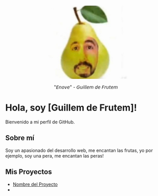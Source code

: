 <p align="center">
  <img width="257" height="229" src="https://raw.githubusercontent.com/cr4zyp4y4n/cr4zyp4y4n/master/GuillemdeFrutem.png">
</p>
<p align="center">
"𝘌𝘯𝘰𝘷𝘦" - 𝘎𝘶𝘪𝘭𝘭𝘦𝘮 𝘥𝘦 𝘍𝘳𝘶𝘵𝘦𝘮
</p>

# Hola, soy [Guillem de Frutem]!

Bienvenido a mi perfil de GitHub. 

## Sobre mí
Soy un apasionado del desarrollo web, me encantan las frutas, yo por ejemplo, soy una pera, me encantan las peras!

## Mis Proyectos
- [Nombre del Proyecto](link_a_tu_proyecto)
- 
<!--
**cr4zyp4y4n/cr4zyp4y4n** is a ✨ _special_ ✨ repository because its `README.md` (this file) appears on your GitHub profile.

Here are some ideas to get you started:

- 🔭 I’m currently working on ...
- 🌱 I’m currently learning ...
- 👯 I’m looking to collaborate on ...
- 🤔 I’m looking for help with ...
- 💬 Ask me about ...
- 📫 How to reach me: ...
- 😄 Pronouns: ...
- ⚡ Fun fact: ...
-->
